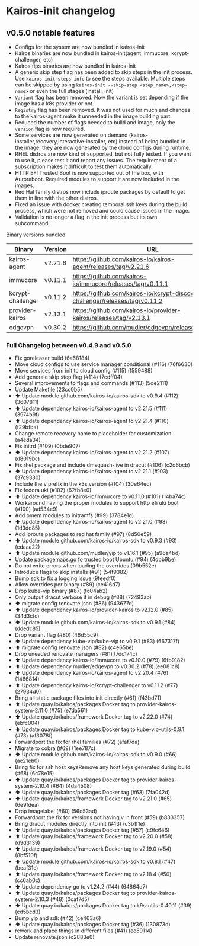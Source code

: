 # Kairos-init changelog



## v0.5.0 notable features

 - Configs for the system are now bundled in kairos-init
 - Kairos binaries are now bundled in kairos-init(agent, immucore, kcrypt-challenger, etc)
 - Kairos fips binaries are now bundled in kairos-init
 - A generic skip step flag has been added to skip steps in the init process. Use `kairos-init steps-info` to see the steps available.
Multiple steps can be skipped by using `kairos-init --skip-step <step_name>,<step-name>` or even the full stages (install, init)
 - `Variant` flag has been removed. Now the variant is set depending if the image has a k8s provider or not.
 - `Registry` flag has been removed. It was not used for much and changes to the kairos-agent make it unneeded in the image building part.
 - Reduced the number of flags needed to build and image, only the `version` flag is now required.
 - Some services are now generated on demand (kairos-installer,recovery,interactive-installer, etc) instead of being bundled in the image, they are now generated by the cloud configs during runtime.
 - RHEL distros are now kind of supported, but not fully tested. If you want to use it, please test it and report any issues. The requirement of a subscription makes it difficult to test them automatically.
 - HTTP EFI Trusted Boot is now supported out of the box, with Auroraboot. Required modules to support it are now included in the images.
 - Red Hat family distros now include iproute packages by default to get them in line with the other distros.
 - Fixed an issue with docker creating temporal ssh keys during the build process, which were not removed and could cause issues in the image.
 - Validation is no longer a flag in the init process but its own subcommand.

Binary versions bundled

| Binary            | Version | URL                                                                           |
|-------------------|---------|-------------------------------------------------------------------------------|
| kairos-agent      | v2.21.6 | https://github.com/kairos-io/kairos-agent/releases/tag/v2.21.6                |
| immucore          | v0.11.1 | https://github.com/kairos-io/immucore/releases/tag/v0.11.1                    |
| kcrypt-challenger | v0.11.2 | https://github.com/kairos-io/kcrypt-discovery-challenger/releases/tag/v0.11.2 |
| provider-kairos   | v2.13.1 | https://github.com/kairos-io/provider-kairos/releases/tag/v2.13.1             |
| edgevpn           | v0.30.2 | https://github.com/mudler/edgevpn/releases/tag/v0.30.2                        |



###  Full Changelog between v0.4.9 and v0.5.0
- Fix goreleaser build (6a68184)
- Move cloud configs to use service manager conditional (#116) (76f6630)
- Move services from init to cloud config (#115) (f559488)
- Add generaic skip step flag (#114) (7cdff04)
- Several improvements to flags and commands (#113) (5de2111)
- Update Makefile (23cc0b5)
- :arrow_up: Update module github.com/kairos-io/kairos-sdk to v0.9.4 (#112) (3607811)
- :arrow_up: Update dependency kairos-io/kairos-agent to v2.21.5 (#111) (3974b9f)
- :arrow_up: Update dependency kairos-io/kairos-agent to v2.21.4 (#110) (f29bfba)
- Change remote recovery name to placeholder for customization (a4eda34)
- Fix initrd (#109) (0bde907)
- :arrow_up: Update dependency kairos-io/kairos-agent to v2.21.2 (#107) (d8019bc)
- Fix rhel package and include dmsquash-live in dracut (#106) (c2d6bcb)
- :arrow_up: Update dependency kairos-io/kairos-agent to v2.21.1 (#103) (37c9330)
- Include the v prefix in the k3s version (#104) (30e64ed)
- Fix fedora uki (#102) (62fb8e0)
- :arrow_up: Update dependency kairos-io/immucore to v0.11.0 (#101) (14ba74c)
- Workaround having the proper modules to support http efi uki boot (#100) (ad534e9)
- Add pmem modules to initramfs (#99) (3784e1d)
- :arrow_up: Update dependency kairos-io/kairos-agent to v2.21.0 (#98) (1d3dd85)
- Add iproute packages to red hat family (#97) (8d50e59)
- :arrow_up: Update module github.com/kairos-io/kairos-sdk to v0.9.3 (#93) (cdaaa22)
- :arrow_up: Update module github.com/mudler/yip to v1.16.1 (#95) (a96a4bd)
- Update packagemaps.go fo trusted boot Ubuntu (#94) (4dbb9be)
- Do not write errors when loading the overrides (09b552e)
- Introduce flags to skip installs (#91) (54f9382)
- Bump sdk to fix a logging issue (9feedf0)
- Allow overrides per binary (#89) (ce416d7)
- Drop kube-vip binary (#87) (fc04ab2)
- Only output dracut verbose if in debug (#88) (72493ab)
- :arrow_up: migrate config renovate.json (#86) (943677d)
- :arrow_up: Update dependency kairos-io/provider-kairos to v2.12.0 (#85) (34d3cfc)
- :arrow_up: Update module github.com/kairos-io/kairos-sdk to v0.9.1 (#84) (ddedc85)
- Drop variant flag (#80) (46d55c9)
- :arrow_up: Update dependency kube-vip/kube-vip to v0.9.1 (#83) (667317f)
- :arrow_up: migrate config renovate.json (#82) (c4e65be)
- Drop uneeded renovate managers (#81) (7dc174c)
- :arrow_up: Update dependency kairos-io/immucore to v0.10.0 (#79) (6fb9182)
- :arrow_up: Update dependency mudler/edgevpn to v0.30.2 (#78) (ee081c8)
- :arrow_up: Update dependency kairos-io/kairos-agent to v2.20.4 (#76) (1466814)
- :arrow_up: Update dependency kairos-io/kcrypt-challenger to v0.11.2 (#77) (27934d0)
- Bring all static package files into init directly (#61) (f43bd71)
- :arrow_up: Update quay.io/kairos/packages Docker tag to provider-kairos-system-2.11.0 (#75) (e7da561)
- :arrow_up: Update quay.io/kairos/framework Docker tag to v2.22.0 (#74) (ebfc004)
- :arrow_up: Update quay.io/kairos/packages Docker tag to kube-vip-utils-0.9.1 (#73) (af3078f)
- Forwardport the fix for rhel families (#72) (afaf7da)
- Migrate to cobra (#69) (1ee787c)
- :arrow_up: Update module github.com/kairos-io/kairos-sdk to v0.9.0 (#66) (ac21eb0)
- Bring fix for ssh host keysRemove any host keys generated during build (#68) (6c78e15)
- :arrow_up: Update quay.io/kairos/packages Docker tag to provider-kairos-system-2.10.4 (#64) (4da4508)
- :arrow_up: Update quay.io/kairos/packages Docker tag (#63) (7fa042d)
- :arrow_up: Update quay.io/kairos/framework Docker tag to v2.21.0 (#65) (6e9fdea)
- Drop imagelabel (#60) (56d53ad)
- Forwardport the fix for versions not having v in front (#59) (b833357)
- Bring dracut modules directly into init (#43) (c3b1f1e)
- :arrow_up: Update quay.io/kairos/packages Docker tag (#57) (c9fc646)
- :arrow_up: Update quay.io/kairos/framework Docker tag to v2.20.0 (#58) (d9d3139)
- :arrow_up: Update quay.io/kairos/framework Docker tag to v2.19.0 (#54) (8bf510f)
- :arrow_up: Update module github.com/kairos-io/kairos-sdk to v0.8.1 (#47) (beaf31c)
- :arrow_up: Update quay.io/kairos/framework Docker tag to v2.18.4 (#50) (cc6ab0c)
- :arrow_up: Update dependency go to v1.24.2 (#44) (64864d7)
- :arrow_up: Update quay.io/kairos/packages Docker tag to provider-kairos-system-2.10.3 (#48) (0caf7d5)
- :arrow_up: Update quay.io/kairos/packages Docker tag to k9s-utils-0.40.11 (#39) (cd5bcd3)
- Bump yip and sdk (#42) (ce463a6)
- :arrow_up: Update quay.io/kairos/packages Docker tag (#36) (130873d)
- rework and place things in different files (#41) (ee59114)
- Update renovate.json (c2883e0)